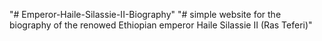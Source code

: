 "# Emperor-Haile-Silassie-II-Biography" 
"# simple website for the biography of the renowed Ethiopian emperor Haile Silassie II (Ras Teferi)"
